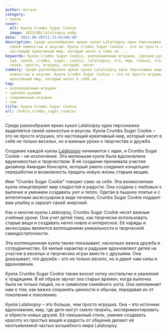 ```yaml
---
author: morava
category:
- куклы
cover:
  alt: Кукла Crumbs Sugar Cookie
  image: 2023/08/lalaloopsy.webp
date: '2023-08-26T11:23:01+00:00'
description: Среди разнообразия ярких кукол Lalaloopsy одна персонажка выделяется
  своей нежностью и вкусом. Кукла Crumbs Sugar Cookie – это не просто игрушка, это
  настоящий креативный мир, который несет в себе не ...
keywords: Кукла Crumbs Sugar Cookie, коллекционные-игрушки, сделано-руками, современные-игрушки,
  сша, кукла, crumbs, sugar, cookie, lalaloopsy, это, мир, только, эта, создавать,
  своей, просто, игрушка, который, несет
summary: Среди разнообразия ярких кукол Lalaloopsy одна персонажка выделяется своей
  нежностью и вкусом. Кукла Crumbs Sugar Cookie – это не просто игрушка, это настоящий
  креативный мир, который несет в себе не ...
tag:
- коллекционные-игрушки
- сделано-руками
- современные-игрушки
- сша
title: Кукла Crumbs Sugar Cookie
url: /kukla_crumbs_sugar_cookie/
---
```


Среди разнообразия ярких кукол Lalaloopsy одна персонажка выделяется своей нежностью и вкусом. Кукла Crumbs Sugar Cookie – это не просто игрушка, это настоящий креативный мир, который несет в себе не только веселье, но и важные уроки о творчестве и дружбе.

Создание каждой куклы [Lalaloopsy](https://www.adora.ru/kukly-lalalupsi/478/) начинается с идеи, и Crumbs Sugar Cookie – не исключение. Эта миленькая кукла была вдохновлена вдумчивостью и творчеством. В её создании принимала участие дизайнер Амандин Консорти, который умело соединил концепцию переработки и возможность придать новую жизнь старым вещам.

Имя "Crumbs Sugar Cookie" говорит само за себя. Эта великолепная кукла олицетворяет мир сладостей и радости. Она создана с любовью к выпечке и умением создавать уют и тепло. Одетая в пышное платье и с аппетитным аксессуаром в виде печенья, Crumbs Sugar Cookie подарит вам улыбку и заразит своей энергией.

Как и многие куклы Lalaloopsy, Crumbs Sugar Cookie несет важные учебные уроки. Она учит детей тому, как творчески использовать старые вещи и создавать нечто новое и интересное. Её наряды и аксессуары являются воплощением уникальности и творческой самодостаточности.

Эта коллекционная кукла также показывает, насколько важна дружба и сотрудничество. Её милый характер и радушие вдохновляют детей на участие в веселых и творческих играх вместе с друзьями. Она доказывает, что дружба – это не только весело, но и дарит нам силы и вдохновение.

Кукла Crumbs Sugar Cookie также вносит нотку ностальгии и уважения к традициям. В её образе звучат эха старых времен, когда выпечка была не только пищей, но и символом семейного уюта. Она напоминает нам о том, как важно сохранять ценности и обычаи, передавая их от поколения к поколению.

Кукла Lalaloopsy – это больше, чем просто игрушка. Она – это источник вдохновения, мир, где дети могут смело творить, экспериментировать и обрести новых друзей. Её смешанный стиль, умение создавать красоту из простых вещей и радость от общения делают её неотъемлемой частью волшебного мира Lalaloopsy.